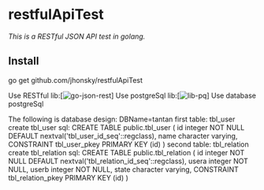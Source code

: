 # restfulApiTest

*This is a RESTful JSON API test in golang.*

## Install
go get github.com/jhonsky/restfulApiTest

Use RESTful lib:[![go-json-rest](https://github.com/ant0ine/go-json-rest.git)]
Use postgreSql lib:[![lib-pq](https://github.com/lib/pq.git)]
Use database postgreSql

The following is database design:
DBName=tantan
first table: tbl_user
create tbl_user sql:
CREATE TABLE public.tbl_user
(
  id integer NOT NULL DEFAULT nextval('tbl_user_id_seq'::regclass),
  name character varying,
  CONSTRAINT tbl_user_pkey PRIMARY KEY (id)
)
second table: tbl_relation
create tbl_relation sql:
CREATE TABLE public.tbl_relation
(
  id integer NOT NULL DEFAULT nextval('tbl_relation_id_seq'::regclass),
  usera integer NOT NULL,
  userb integer NOT NULL,
  state character varying,
  CONSTRAINT tbl_relation_pkey PRIMARY KEY (id)
)